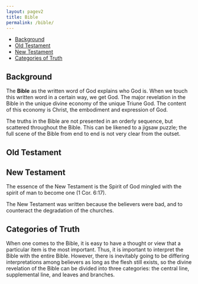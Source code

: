 ```yaml
---
layout: pagev2
title: Bible
permalink: /bible/
---
```

- [Background](#background)
- [Old Testament](#old-testament)
- [New Testament](#new-testament)
- [Categories of Truth](#categories-of-truth)

## Background

The **Bible** as the written word of God explains who God is. When we touch this written word in a certain way, we get God. The major revelation in the Bible in the unique divine economy of the unique Triune God. The content of this economy is Christ, the embodiment and expression of God.

The truths in the Bible are not presented in an orderly sequence, but scattered throughout the Bible. This can be likened to a jigsaw puzzle; the full scene of the Bible from end to end is not very clear from the outset.

## Old Testament

## New Testament

The essence of the New Testament is the Spirit of God mingled with the spirit of man to become one (1 Cor. 6:17).

The New Testament was written because the believers were bad, and to counteract the degradation of the churches.

## Categories of Truth

When one comes to the Bible, it is easy to have a thought or view that a particular item is the most important. Thus, it is important to interpret the Bible with the entire Bible. However, there is inevitably going to be differing interpretations among believers as long as the flesh still exists, so the divine revelation of the Bible can be divided into three categories: the central line, supplemental line, and leaves and branches.